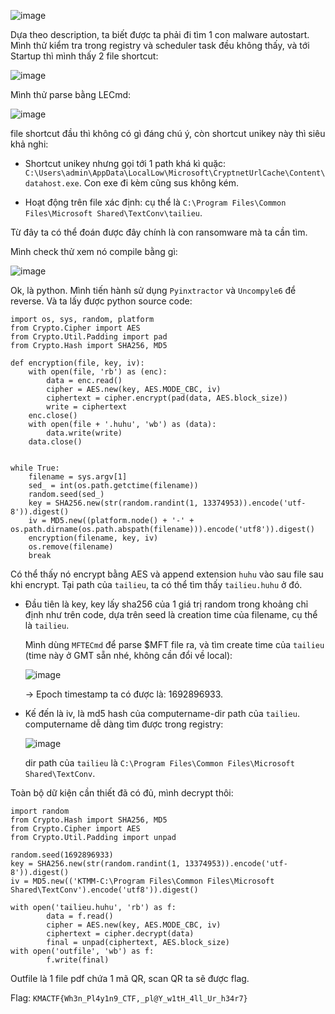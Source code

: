 ![image](https://github.com/NVex0/uWU/assets/113530029/ebbb6b58-bf26-4e85-8079-a2c5071c4c60)

Dựa theo description, ta biết được ta phải đi tìm 1 con malware autostart. Mình thử kiểm tra trong registry và scheduler task đều không thấy, và tới Startup thì mình thấy 2 file shortcut:

![image](https://github.com/NVex0/uWU/assets/113530029/f86d4165-1b51-4af0-93c5-1de7b2b56381)

Mình thử parse bằng LECmd:

![image](https://github.com/NVex0/uWU/assets/113530029/4b84f0e8-7a61-42ef-97f6-fdbf8653692d)

file shortcut đầu thì không có gì đáng chú ý, còn shortcut unikey này thì siêu khả nghi:

+ Shortcut unikey nhưng gọi tới 1 path khá kì quặc: `C:\Users\admin\AppData\LocalLow\Microsoft\CryptnetUrlCache\Content\datahost.exe`. Con exe đi kèm cũng sus không kém.

+ Hoạt động trên file xác định: cụ thể là `C:\Program Files\Common Files\Microsoft Shared\TextConv\tailieu`.

Từ đây ta có thể đoán được đây chính là con ransomware mà ta cần tìm.

Mình check thử xem nó compile bằng gì:

![image](https://github.com/NVex0/uWU/assets/113530029/dfb93a85-c016-4f3e-bfbe-f20c7214c24a)

Ok, là python. Mình tiến hành sử dụng `Pyinxtractor` và `Uncompyle6` để reverse. Và ta lấy được python source code:

```
import os, sys, random, platform
from Crypto.Cipher import AES
from Crypto.Util.Padding import pad
from Crypto.Hash import SHA256, MD5

def encryption(file, key, iv):
    with open(file, 'rb') as (enc):
        data = enc.read()
        cipher = AES.new(key, AES.MODE_CBC, iv)
        ciphertext = cipher.encrypt(pad(data, AES.block_size))
        write = ciphertext
    enc.close()
    with open(file + '.huhu', 'wb') as (data):
        data.write(write)
    data.close()


while True:
    filename = sys.argv[1]
    sed_ = int(os.path.getctime(filename))
    random.seed(sed_)
    key = SHA256.new(str(random.randint(1, 13374953)).encode('utf-8')).digest()
    iv = MD5.new((platform.node() + '-' + os.path.dirname(os.path.abspath(filename))).encode('utf8')).digest()
    encryption(filename, key, iv)
    os.remove(filename)
    break
```

Có thể thấy nó encrypt bằng AES và append extension `huhu` vào sau file sau khi encrypt. Tại path của `tailieu`, ta có thể tìm thấy `tailieu.huhu` ở đó.

- Đầu tiên là key, key lấy sha256 của 1 giá trị random trong khoảng chỉ định như trên code, dựa trên seed là creation time của filename, cụ thể là `tailieu`.

  Mình dùng `MFTECmd` để parse $MFT file ra, và tìm create time của `tailieu` (time này ở GMT sẵn nhé, không cần đổi về local):

  ![image](https://github.com/NVex0/uWU/assets/113530029/c5bd035a-c4dc-4bdd-8eb3-9ec931822b2e)

  -> Epoch timestamp ta có được là: 1692896933.

- Kế đến là iv, là md5 hash của computername-dir path của `tailieu`. computername dễ dàng tìm được trong registry:

  ![image](https://github.com/NVex0/uWU/assets/113530029/0ced2f0c-bea6-4132-9651-5cce9757b5a2)

  dir path của `tailieu` là `C:\Program Files\Common Files\Microsoft Shared\TextConv`.

Toàn bộ dữ kiện cần thiết đã có đủ, mình decrypt thôi:

```
import random
from Crypto.Hash import SHA256, MD5
from Crypto.Cipher import AES
from Crypto.Util.Padding import unpad

random.seed(1692896933)
key = SHA256.new(str(random.randint(1, 13374953)).encode('utf-8')).digest()
iv = MD5.new(('KTMM-C:\Program Files\Common Files\Microsoft Shared\TextConv').encode('utf8')).digest()

with open('tailieu.huhu', 'rb') as f:
        data = f.read()
        cipher = AES.new(key, AES.MODE_CBC, iv)
        ciphertext = cipher.decrypt(data)
        final = unpad(ciphertext, AES.block_size)
with open('outfile', 'wb') as f:
        f.write(final)
```

Outfile là 1 file pdf chứa 1 mã QR, scan QR ta sẽ được flag.

Flag: `KMACTF{Wh3n_Pl4y1n9_CTF,_pl@Y_w1tH_4ll_Ur_h34r7}`
